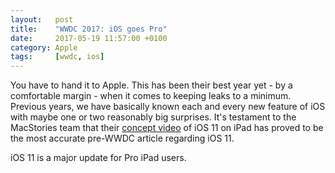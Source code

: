 ```yaml
---
layout:   post
title:    "WWDC 2017: iOS goes Pro"
date:     2017-05-19 11:57:00 +0100
category: Apple
tags:     [wwdc, ios]
---
```


You have to hand it to Apple. This has been their best year yet - by a comfortable margin - when it comes to keeping leaks to a minimum. Previous years, we have basically known each and every new feature of iOS with maybe one or two reasonably big surprises. It's testament to the MacStories team that their [concept video][iosconcept] of iOS 11 on iPad has proved to be the most accurate pre-WWDC article regarding iOS 11.

iOS 11 is a major update for Pro iPad users. 

[iosconcept]:https://www.macstories.net/stories/ios-11-ipad-wishes-and-concept-video/
